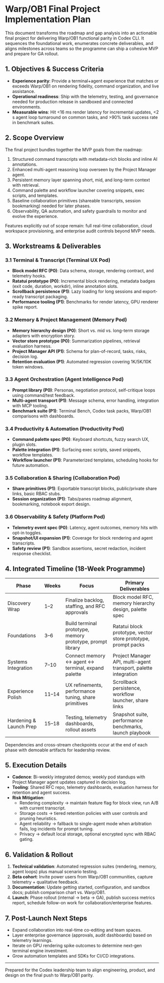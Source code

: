 # Warp/OB1 Final Project Implementation Plan

This document transforms the roadmap and gap analysis into an actionable final project for delivering Warp/OB1 functional parity in Codex CLI. It sequences the foundational work, enumerates concrete deliverables, and aligns milestones across teams so the programme can ship a cohesive MVP and prepare for GA rollout.

## 1. Objectives & Success Criteria
- **Experience parity**: Provide a terminal+agent experience that matches or exceeds Warp/OB1 on rendering fidelity, command organization, and live assistance.
- **Operational readiness**: Ship with the telemetry, testing, and governance needed for production release in sandboxed and connected environments.
- **Measurable wins**: Hit <16 ms render latency for incremental updates, <2 s agent loop turnaround on common tasks, and >90% task success rate in benchmark suites.

## 2. Scope Overview
The final project bundles together the MVP goals from the roadmap:
1. Structured command transcripts with metadata-rich blocks and inline AI annotations.
2. Enhanced multi-agent reasoning loop overseen by the Project Manager agent.
3. Persistent memory layer spanning short, mid, and long-term context with retrieval.
4. Command palette and workflow launcher covering snippets, exec scripts, and templates.
5. Baseline collaboration primitives (shareable transcripts, session bookmarking) needed for later phases.
6. Observability, QA automation, and safety guardrails to monitor and evolve the experience.

Features explicitly out of scope remain: full real-time collaboration, cloud workspace provisioning, and enterprise audit controls beyond MVP needs.

## 3. Workstreams & Deliverables
### 3.1 Terminal & Transcript (Terminal UX Pod)
- **Block model RFC (P0)**: Data schema, storage, rendering contract, and telemetry hooks.
- **Ratatui prototype (P0)**: Incremental block rendering, metadata badges (exit code, duration, workdir), inline annotation slots.
- **Scrollback persistence (P1)**: Lazy loading for long sessions and export-ready transcript packaging.
- **Performance tooling (P1)**: Benchmarks for render latency, GPU renderer spike report.

### 3.2 Memory & Project Management (Memory Pod)
- **Memory hierarchy design (P0)**: Short vs. mid vs. long-term storage adapters with encryption story.
- **Vector store prototype (P0)**: Summarization pipelines, retrieval evaluation harness.
- **Project Manager API (P1)**: Schema for plan-of-record, tasks, risks, decision log.
- **Retention evaluation (P1)**: Automated regression covering 1K/5K/10K token windows.

### 3.3 Agent Orchestration (Agent Intelligence Pod)
- **Prompt library (P0)**: Personas, negotiation protocol, self-critique loops using command/test feedback.
- **Multi-agent transport (P1)**: Message schema, error handling, integration with MCP tooling.
- **Benchmark suite (P1)**: Terminal Bench, Codex task packs, Warp/OB1 comparisons with dashboards.

### 3.4 Productivity & Automation (Productivity Pod)
- **Command palette spec (P0)**: Keyboard shortcuts, fuzzy search UX, plugin slots.
- **Palette integration (P1)**: Surfacing exec scripts, saved snippets, workflow templates.
- **Workflow launcher (P1)**: Parameterized templates, scheduling hooks for future automation.

### 3.5 Collaboration & Sharing (Collaboration Pod)
- **Share primitives (P1)**: Exportable transcript blocks, public/private share links, basic RBAC stubs.
- **Session organization (P1)**: Tabs/panes roadmap alignment, bookmarking, notebook export design.

### 3.6 Observability & Safety (Platform Pod)
- **Telemetry event spec (P0)**: Latency, agent outcomes, memory hits with opt-in toggles.
- **Snapshot/UI expansion (P1)**: Coverage for block rendering and agent transcripts.
- **Safety review (P1)**: Sandbox assertions, secret redaction, incident response checklist.

## 4. Integrated Timeline (18-Week Programme)
| Phase | Weeks | Focus | Primary Deliverables |
|-------|-------|-------|----------------------|
| Discovery Wrap | 1–2 | Finalize backlog, staffing, and RFC approvals | Block model RFC, memory hierarchy design, palette spec |
| Foundations | 3–6 | Build terminal prototype, memory prototype, prompt library | Ratatui block prototype, vector store prototype, prompt packs |
| Systems Integration | 7–10 | Connect memory ↔ agent ↔ terminal, expand palette | Project Manager API, multi-agent transport, palette integration |
| Experience Polish | 11–14 | UX refinements, performance tuning, share primitives | Scrollback persistence, workflow launcher, share links |
| Hardening & Launch Prep | 15–18 | Testing, telemetry dashboards, rollout assets | Snapshot suite, performance benchmarks, launch playbook |

Dependencies and cross-stream checkpoints occur at the end of each phase with demoable artifacts for leadership review.

## 5. Execution Details
- **Cadence**: Bi-weekly integrated demos; weekly pod standups with Project Manager agent updates captured in decision log.
- **Tooling**: Shared RFC repo, telemetry dashboards, evaluation harness for retention and agent success.
- **Risk Mitigation**:
  - Rendering complexity → maintain feature flag for block view, run A/B with current transcript.
  - Storage costs → tiered retention policies with user controls and pruning heuristics.
  - Agent reliability → fallback to single-agent mode when arbitration fails, log incidents for prompt tuning.
  - Privacy → default local storage, optional encrypted sync with RBAC gating.

## 6. Validation & Rollout
1. **Technical validation**: Automated regression suites (rendering, memory, agent loops) plus manual scenario testing.
2. **Beta cohort**: Invite power users from Warp/OB1 communities, capture telemetry + qualitative feedback.
3. **Documentation**: Update getting started, configuration, and sandbox docs; publish comparison chart vs. Warp/OB1.
4. **Launch**: Phase rollout (internal → beta → GA), publish success metrics report, schedule follow-on work for collaboration/enterprise features.

## 7. Post-Launch Next Steps
- Expand collaboration into real-time co-editing and team spaces.
- Layer enterprise governance (approvals, audit dashboards) based on telemetry learnings.
- Iterate on GPU rendering spike outcomes to determine next-gen terminal engine investment.
- Grow automation templates and SDKs for CI/CD integrations.

---
Prepared for the Codex leadership team to align engineering, product, and design on the final push to Warp/OB1 parity.
